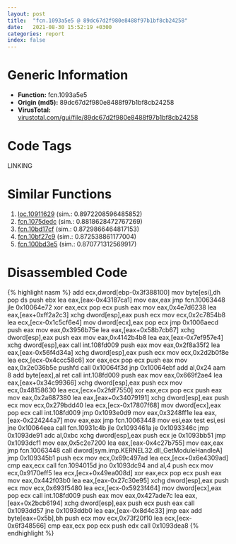 ```yaml
---
layout: post
title:  "fcn.1093a5e5 @ 89dc67d2f980e8488f97b1bf8cb24258"
date:   2021-08-30 15:52:19 +0300
categories: report
index: false
---
```


# Generic Information
- **Function:** fcn.1093a5e5
- **Origin (md5):** 89dc67d2f980e8488f97b1bf8cb24258
- **VirusTotal:** [virustotal.com/gui/file/89dc67d2f980e8488f97b1bf8cb24258][virustotal_ref]

# Code Tags
<span class="tag" id="LINKING">LINKING</span>


# Similar Functions

1. [loc.10911629][similar_1_ref] (sim.: 0.8972208596485852)
2. [fcn.1075dedc][similar_2_ref] (sim.: 0.8818628472767269)
3. [fcn.10bd17cf][similar_3_ref] (sim.: 0.8729866464817153)
4. [fcn.10bf27c9][similar_4_ref] (sim.: 0.872538861177004)
5. [fcn.100bd3e5][similar_5_ref] (sim.: 0.870771312569917)


# Disassembled Code

{% highlight nasm %}
add ecx,dword[ebp-0x3f388100]
mov byte[esi],dh
pop ds
push ebx
lea eax,[eax-0x43187ca1]
mov eax,eax
jmp fcn.10063448
jle 0x10064e72
xor eax,ecx
pop ecx
push eax
mov eax,0x4e7d6238
lea eax,[eax+0xff2a2c3]
xchg dword[esp],eax
push ecx
mov ecx,0x2c7854b8
lea ecx,[ecx-0x1c5cf6e4]
mov dword[ecx],eax
pop ecx
jmp 0x1006aecd
push eax
mov eax,0x3956b75e
lea eax,[eax+0x58b7cb67]
xchg dword[esp],eax
push eax
mov eax,0x4142b4b8
lea eax,[eax-0x7ef957e4]
xchg dword[esp],eax
call int.108fd009
push eax
mov eax,0x2f8a35f2
lea eax,[eax-0x56f4d34a]
xchg dword[esp],eax
push ecx
mov ecx,0x2d2b0f8e
lea ecx,[ecx-0x4ccc58c6]
xor eax,ecx
pop ecx
push eax
mov eax,0x2e036b5e
pushfd 
call 0x10064f3d
jnp 0x10064ebf
add al,0x24
aam 8
add byte[eax],al
ret 
call int.108fd009
push eax
mov eax,0x669f2ae4
lea eax,[eax+0x34c99366]
xchg dword[esp],eax
push ecx
mov ecx,0x48158630
lea ecx,[ecx+0x2fdf7550]
xor eax,ecx
pop ecx
push eax
mov eax,0x2a687380
lea eax,[eax+0x34079191]
xchg dword[esp],eax
push ecx
mov ecx,0x279bdd40
lea ecx,[ecx-0x17807f68]
mov dword[ecx],eax
pop ecx
call int.108fd009
jmp 0x1093e0d9
mov eax,0x3248ff1e
lea eax,[eax-0x224244a7]
mov eax,eax
jmp fcn.10063448
mov esi,eax
test esi,esi
jne 0x10064eea
call fcn.10931c4b
jle 0x1093461a
je 0x1093346c
jmp 0x1093de91
adc al,0xbc
xchg dword[esp],eax
push ecx
je 0x1093bb51
jmp 0x1093dcf1
mov eax,0x5c2e7200
lea eax,[eax-0x4c27b755]
mov eax,eax
jmp fcn.10063448
call dword[sym.imp.KERNEL32.dll_GetModuleHandleA]
jmp 0x109345b1
push ecx
mov ecx,0x69c497ad
lea ecx,[ecx+0x6e4309ad]
cmp eax,ecx
call fcn.1094015d
jno 0x1093dc94
and al,4
push ecx
mov ecx,0x9170eff5
lea ecx,[ecx+0x49ea008d]
xor eax,ecx
pop ecx
push eax
mov eax,0x442f03b0
lea eax,[eax-0x27c30e95]
xchg dword[esp],eax
push ecx
mov ecx,0x693f5480
lea ecx,[ecx-0x5923f464]
mov dword[ecx],eax
pop ecx
call int.108fd009
push eax
mov eax,0x427ade7c
lea eax,[eax+0x2bcb6194]
xchg dword[esp],eax
push ecx
push eax
call 0x1093dd57
jne 0x1093ddb0
lea eax,[eax-0x8d4c33]
jmp eax
add byte[eax+0x5b],bh
push ecx
mov ecx,0x73f20f10
lea ecx,[ecx-0x6f348566]
cmp eax,ecx
pop ecx
push edx
call 0x1093dea8
{% endhighlight %}


[similar_1_ref]: /report/loc.10911629@89dc67d2f980e8488f97b1bf8cb24258
[similar_2_ref]: /report/fcn.1075dedc@89dc67d2f980e8488f97b1bf8cb24258
[similar_3_ref]: /report/fcn.10bd17cf@89dc67d2f980e8488f97b1bf8cb24258
[similar_4_ref]: /report/fcn.10bf27c9@89dc67d2f980e8488f97b1bf8cb24258
[similar_5_ref]: /report/fcn.100bd3e5@89dc67d2f980e8488f97b1bf8cb24258
[virustotal_ref]: https://www.virustotal.com/gui/file/89dc67d2f980e8488f97b1bf8cb24258